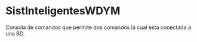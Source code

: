# SistInteligentesWDYM
Consola de comandos que permite dos comandos la cual esta conectada a una BD.
